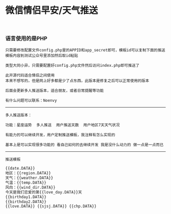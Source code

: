 # 微信情侣早安/天气推送    <br> <br>
### 语言使用的是PHP
    只需要修改配置文件config.php里的APPID和app_secret即可，模板id可以复制下面的推送模板内容到测试公众号里添加然后取id粘贴
    
    类型大同小异，只需要配置好config.php文件然后访问index.php即可推送了
    
    此开源代码适合情侣之间使用
    本来不想写的，但是网上好多都是少了点东西，此版本是修复之后可以正常使用的版本

    后面会更新多人推送版本，适合朋友，或者日常提醒等功能
        
    有什么问题可以联系：Noenvy
***
    多人推送版本：
        
    功能：星座运势  多人推送  用户推送天数  用户地区7天天气状况

    有能力的可以继续开发，用户定制推送模板，我注释有怎么实现的
    
    基本上是可以实现很多功能的 看自己如何的去继续开发 我是没什么动力的 做一点是一点而已
***
`推送模板` <br>
```html
{{date.DATA}} 
地区：{{region.DATA}} 
天气：{{weather.DATA}} 
气温：{{temp.DATA}}  
风向：{{wind_dir.DATA}} 
今天是我们恋爱的第{{love_day.DATA}}天  
{{birthday1.DATA}} 
{{birthday2.DATA}} 
{{love.DATA}} {{sjsj.DATA}} {{chp.DATA}}
```

